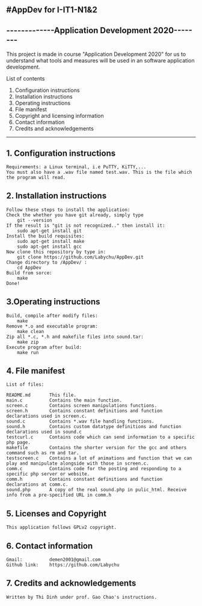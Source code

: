 #AppDev for I-IT1-N1&2
-------------------------------------------------
-------------Application Development 2020--------
-------------------------------------------------

This project is made in course "Application Development 2020"
for us to understand what tools and measures will be used in 
an software application development.

List of contents
1. Configuration instructions
2. Installation instructions
3. Operating instructions
4. File manifest
5. Copyright and licensing information
6. Contact information
7. Credits and acknowledgements

-------------------------------------------------

## 1. Configuration instructions  
	Requirements: a Linux terminal, i.e PuTTY, KiTTY,...  
	You must also have a .wav file named test.wav. This is the file which the program will read.

## 2. Installation instructions  
	Follow these steps to install the application:  
	Check the whether you have git already, simply type  
		git --version  
	If the result is "git is not recognized.." then install it:  
		sudo apt-get install git  
	Install the build requisites:  
		sudo apt-get install make  
		sudo apt-get install gcc		
	Now clone this repository by type in:  
		git clone https://github.com/Labychu/AppDev.git  
	Change directory to /AppDev/ :  
		cd AppDev  
	Build from sorce:
		make
	Done!  
  
## 3.Operating instructions  
	Build, compile after modify files:  
		make  
	Remove *.o and executable program:  
		make clean  
	Zip all *.c, *.h and makefile files into sound.tar:  
		make zip  
	Execute program after build:  
		make run  
  
## 4. File manifest  
	List of files:
  
	README.md		This file.  
	main.c			Contains the main function.  
	screen.c		Contains screen manipulations functions.  
	screen.h		Contains constant definitions and function declarations used in screen.c.  
	sound.c			Contains *.wav file handling functions.  
	sound.h			Contains custom datatype definitions and function declarations used in sound.c  
	testcurl.c		Contains code which can send information to a specific php page.  
	makefile		Contains the shorter version for the gcc and others command such as rm and tar.  
	testscreen.c	Contains a lot of animations and function that we can play and manipulate alongside with those in screen.c.  
	comm.c			Contains code for the posting and responding to a specific php server or website.  
	comm.h			Contains constant definitions and function declarations at comm.c.
	sound.php		A copy of the real sound.php in pulic_html. Receive info from a pre-specified URL in comm.h 
  
## 5. Licenses and Copyright   
	This application follows GPLv2 copyright.  
  
## 6. Contact information  
	Gmail:			demen2001@gmail.com  
	Github link:	https://github.com/Labychu  
  
## 7. Credits and acknowledgements  
	Written by Thi Dinh under prof. Gao Chao's instructions.  
